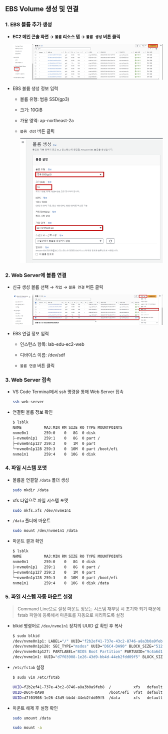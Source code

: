 ## EBS Volume 생성 및 연결

### 1. EBS 볼륨 추가 생성

- **EC2 메인 콘솔 화면 → `볼륨` 리소스 탭 → `볼륨 생성` 버튼 클릭**

    ![alt text](./img/ebs_create_01.png)

- EBS 볼륨 생성 정보 입력

    - 볼륨 유형: 범용 SSD(gp3)

    - 크기: 10GiB

    - 가용 영역: ap-northeast-2a

    - `볼륨 생성` 버튼 클릭

        ![alt text](./img/ebs_create_02.png)

### 2. Web Server에 볼륨 연결

- 신규 생성 볼륨 선택 → `작업` → `볼륨 연결` 버튼 클릭

    ![alt text](./img/ebs_create_03.png)

- EBS 연결 정보 입력

    - 인스턴스 항목: lab-edu-ec2-web

    - 디바이스 이름: /dev/sdf

    - `볼륨 연결` 버튼 클릭

### 3. Web Server 접속

- VS Code Terminal에서 ssh 명령을 통해 Web Server 접속

    ```bash
    ssh web-server
    ```

- 연결된 볼륨 정보 확인

    ```bash
    $ lsblk
    NAME          MAJ:MIN RM SIZE RO TYPE MOUNTPOINTS
    nvme0n1       259:0    0   8G  0 disk 
    ├─nvme0n1p1   259:1    0   8G  0 part /
    ├─nvme0n1p127 259:2    0   1M  0 part 
    └─nvme0n1p128 259:3    0  10M  0 part /boot/efi
    nvme1n1       259:4    0  10G  0 disk 
    ```

### 4. 파일 시스템 포맷

- 볼륨을 연결할 `/data` 폴더 생성

    ```bash
    sudo mkdir /data
    ```

- xfs 타입으로 파일 시스템 포맷 

    ```bash
    sudo mkfs.xfs /dev/nvme1n1
    ```

- `/data` 폴더에 마운트

    ```bash
    sudo mount /dev/nvme1n1 /data
    ```

- 마운트 결과 확인

    ```bash
    $ lsblk
    NAME          MAJ:MIN RM SIZE RO TYPE MOUNTPOINTS
    nvme0n1       259:0    0   8G  0 disk 
    ├─nvme0n1p1   259:1    0   8G  0 part /
    ├─nvme0n1p127 259:2    0   1M  0 part 
    └─nvme0n1p128 259:3    0  10M  0 part /boot/efi
    nvme1n1       259:4    0  10G  0 disk /data
    ```

### 5. 파일 시스템 자동 마운트 설정

> Command Line으로 설정 마운트 정보는 시스템 재부팅 시 초기화 되기 때문에 fstab 파일에 등록해서 마운트를 자동으로 처리하도록 설정

- blkid 명령어로 `/dev/nvme1n1` 장치의 UUID 값 확인 후 복사

    ```bash
    $ sudo blkid
    /dev/nvme0n1p1: LABEL="/" UUID="f2b2ef41-737e-43c2-8746-a8a3b0a9feb8" BLOCK_SIZE="4096" TYPE="xfs" PARTLABEL="Linux" PARTUUID="78211cfb-c3f9-4d33-8fa9-b74de39853b2"
    /dev/nvme0n1p128: SEC_TYPE="msdos" UUID="D6C4-DA90" BLOCK_SIZE="512" TYPE="vfat" PARTLABEL="EFI System Partition" PARTUUID="11e41d8e-dee8-4c97-a1e4-9dab7d22bf71"
    /dev/nvme0n1p127: PARTLABEL="BIOS Boot Partition" PARTUUID="9c4a6d1a-eaff-4f1c-81e9-c078d27058e9"
    /dev/nvme1n1: UUID="d7f03908-1e26-43d9-bb4d-44eb2fdd09f5" BLOCK_SIZE="512" TYPE="xfs"
    ```
- `/etc/fstab` 설정

    ```bash
    $ sudo vim /etc/fstab
    ```

    ```bash
    UUID=f2b2ef41-737e-43c2-8746-a8a3b0a9feb8  /          xfs   defaults,noatime  1  1
    UUID=D6C4-DA90                             /boot/efi  vfat  defaults,noatime,uid=0,gid=0,umask=0077,shortname=winnt,x-systemd.automount 0  2
    UUID=d7f03908-1e26-43d9-bb4d-44eb2fdd09f5  /data      xfs   defaults,noatime  1  1 #내용추가
    ```

- 마운트 해제 후 설정 확인

    ```bash
    sudo umount /data
    ```

    ```bash
    sudo mount -a
    ```
<br>